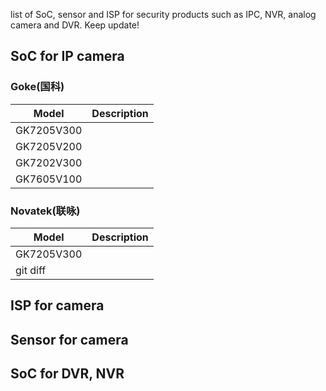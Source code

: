 list of SoC, sensor and ISP for security products such as IPC, NVR, analog camera and DVR. Keep update!

## SoC for IP camera
### Goke(国科)

| Model | Description |
| --- | --- |
| GK7205V300 |  |
| GK7205V200 |  | 
| GK7202V300 |  |
| GK7605V100 |  |


### Novatek(联咏)

| Model | Description |
| --- | --- |
| GK7205V300 |  |
| git diff |  |

## ISP for camera


## Sensor for camera


## SoC for DVR, NVR
